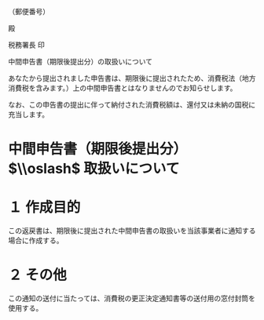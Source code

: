 （郵便番号）

殿

税務署長 印

中間申告書（期限後提出分）の取扱いについて

あなたから提出されました申告書は、期限後に提出されたため、消費税法（地方消費税を含みます。）上の中間申告書とはなりませんのでお知らせします。

なお、この申告書の提出に伴って納付された消費税額は、還付又は未納の国税に充当します。

# 中間申告書（期限後提出分） $\\oslash$ 取扱いについて

# １ 作成目的

この返戻書は、期限後に提出された中間申告書の取扱いを当該事業者に通知する場合に作成する。

# ２ その他

この通知の送付に当たっては、消費税の更正決定通知書等の送付用の窓付封筒を使用する。